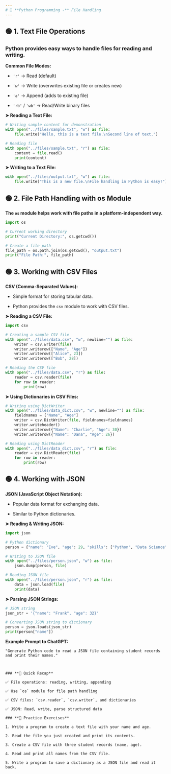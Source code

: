 ```yaml
---
# 📓 **Python Programming -** File Handling
---
```


## 🟢 1. Text File Operations

### Python provides easy ways to handle files for reading and writing.

**Common File Modes:**
- `'r'` → Read (default)

- `'w'` → Write (overwrites existing file or creates new)

- `'a'` → Append (adds to existing file)

- `'rb'` / `'wb'` → Read/Write binary files

**➤ Reading a Text File:**


```python
# Writing sample content for demonstration
with open("../files/sample.txt", "w") as file:
    file.write("Hello, this is a text file.\nSecond line of text.")

# Reading file
with open("../files/sample.txt", "r") as file:
    content = file.read()
    print(content)
```

**➤ Writing to a Text File:**


```python
with open("../files/output.txt", "w") as file:
    file.write("This is a new file.\nFile handling in Python is easy!")
```

## 🟢 2. File Path Handling with os Module

**The `os` module helps work with file paths in a platform-independent way.**


```python
import os

# Current working directory
print("Current Directory:", os.getcwd())

# Create a file path
file_path = os.path.join(os.getcwd(), "output.txt")
print("File Path:", file_path)
```

## 🟢 3. Working with CSV Files

**CSV (Comma-Separated Values):**
- Simple format for storing tabular data.
    
- Python provides the `csv` module to work with CSV files.


**➤ Reading a CSV File:**


```python
import csv

# Creating a sample CSV file
with open("../files/data.csv", "w", newline="") as file:
    writer = csv.writer(file)
    writer.writerow(["Name", "Age"])
    writer.writerow(["Alice", 23])
    writer.writerow(["Bob", 28])

# Reading the CSV file
with open("../files/data.csv", "r") as file:
    reader = csv.reader(file)
    for row in reader:
        print(row)

```

**➤ Using Dictionaries in CSV Files:**


```python
# Writing using DictWriter
with open("../files/data_dict.csv", "w", newline="") as file:
    fieldnames = ["Name", "Age"]
    writer = csv.DictWriter(file, fieldnames=fieldnames)
    writer.writeheader()
    writer.writerow({"Name": "Charlie", "Age": 30})
    writer.writerow({"Name": "Dana", "Age": 26})

# Reading using DictReader
with open("../files/data_dict.csv", "r") as file:
    reader = csv.DictReader(file)
    for row in reader:
        print(row)
```

## 🟢 4. Working with JSON

**JSON (JavaScript Object Notation):**
- Popular data format for exchanging data.

- Similar to Python dictionaries.


**➤ Reading & Writing JSON:**


```python
import json

# Python dictionary
person = {"name": "Eve", "age": 29, "skills": ["Python", "Data Science"]}

# Writing to JSON file
with open("../files/person.json", "w") as file:
    json.dump(person, file)

# Reading JSON file
with open("../files/person.json", "r") as file:
    data = json.load(file)
    print(data)

```

**➤ Parsing JSON Strings:**


```python
# JSON string
json_str = '{"name": "Frank", "age": 32}'

# Converting JSON string to dictionary
person = json.loads(json_str)
print(person["name"])
```

**Example Prompt to ChatGPT:**
```
"Generate Python code to read a JSON file containing student records and print their names."



### **🎯 Quick Recap**

✅ File operations: reading, writing, appending  

✅ Use `os` module for file path handling  

✅ CSV files: `csv.reader`, `csv.writer`, and dictionaries  

✅ JSON: Read, write, parse structured data  

### **📝 Practice Exercises**

1. Write a program to create a text file with your name and age.

2. Read the file you just created and print its contents.

3. Create a CSV file with three student records (name, age).

4. Read and print all names from the CSV file.

5. Write a program to save a dictionary as a JSON file and read it back.

